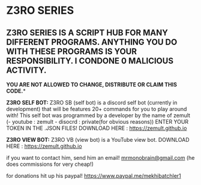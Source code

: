 # Z3RO SERIES


## Z3RO SERIES IS A SCRIPT HUB FOR MANY DIFFERENT PROGRAMS. ANYTHING YOU DO WITH THESE PROGRAMS IS YOUR RESPONSIBILITY. I CONDONE 0 MALICIOUS ACTIVITY.


**YOU ARE NOT ALLOWED TO CHANGE, DISTRIBUTE OR CLAIM THIS CODE.***

**Z3RO SELF BOT:**
Z3RO SB (self bot) is a discord self bot (currently in development) that will be features 20+ commands for you to play around with!
This self bot was programmed by a developer by the name of zemult (- youtube : zemult  - disocrd : private(for obvious reasons))
ENTER YOUR TOKEN IN THE .JSON FILES!
DOWNLOAD HERE : https://zemult.github.io

**Z3RO VIEW BOT:**
Z3RO VB (view bot) is a YouTube view bot.
DOWNLOAD HERE : https://zemult.github.io



if you want to contact him, send him an email! mrmonobrain@gmail.com (he does commissions for very cheap!)

for donations hit up his paypal! https://www.paypal.me/mekhibatchler1
